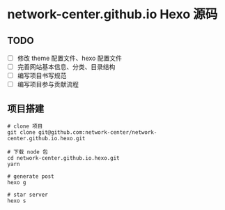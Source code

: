 # network-center.github.io Hexo 源码
## TODO
- [ ] 修改 theme 配置文件、hexo 配置文件
- [ ] 完善网站基本信息、分类、目录结构
- [ ] 编写项目书写规范
- [ ] 编写项目参与贡献流程

## 项目搭建
```
# clone 项目
git clone git@github.com:network-center/network-center.github.io.hexo.git

# 下载 node 包
cd network-center.github.io.hexo.git
yarn

# generate post
hexo g

# star server 
hexo s
```